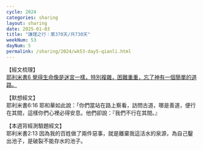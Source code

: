 ```yaml
---
cycle: 2024
categories: sharing
layout: sharing
date: 2025-01-03
title: "謙理之行：第370天/共730天"
weekNum: 53
dayNum: 5
permalink: /sharing/2024/wk53-day5-qianli.html
---
```


【經文梳理】  
<a href="https://youtu.be/p1xmZydquKk" target="_blank">耶利米書6 覺得生命像是迷宮一樣，特別複雜，困難重重，忘了神有一個簡單的道路。</a>

【默想經文】  
耶利米書6:16 耶和華如此說：「你們當站在路上察看，訪問古道，哪是善道，便行在其間，這樣你們心裡必得安息。他們卻說：『我們不行在其間。』

【本週背經測驗題經文】  
耶利米書2:13 因為我的百姓做了兩件惡事，就是離棄我這活水的泉源，為自己鑿出池子，是破裂不能存水的池子。
